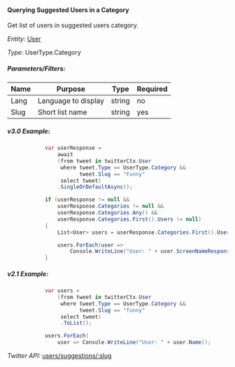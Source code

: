 #### Querying Suggested Users in a Category

Get list of users in suggested users category.

*Entity:* [User](../LINQ-to-Twitter-Entities/User-Entity.md)

*Type:* UserType.Category

##### Parameters/Filters:

| Name | Purpose | Type | Required |
|------|---------|------|----------|
| Lang | Language to display | string | no |
| Slug | Short list name | string | yes |

##### v3.0 Example:

```c#
            var userResponse =
                await
                (from tweet in twitterCtx.User
                 where tweet.Type == UserType.Category &&
                       tweet.Slug == "Funny"
                 select tweet)
                .SingleOrDefaultAsync();

            if (userResponse != null && 
                userResponse.Categories != null && 
                userResponse.Categories.Any() && 
                userResponse.Categories.First().Users != null)
            {
                List<User> users = userResponse.Categories.First().Users;

                users.ForEach(user =>
                    Console.WriteLine("User: " + user.ScreenNameResponse)); 
            }
```

##### v2.1 Example:

```c#
            var users =
                (from tweet in twitterCtx.User
                 where tweet.Type == UserType.Category &&
                       tweet.Slug == "funny"
                 select tweet)
                 .ToList();

            users.ForEach(
                user => Console.WriteLine("User: " + user.Name));
```

*Twitter API:* [users/suggestions/:slug](https://developer.twitter.com/en/docs/accounts-and-users/follow-search-get-users/api-reference/get-users-suggestions-slug)